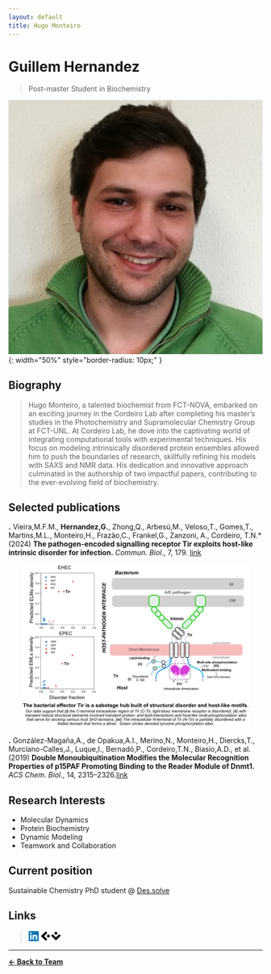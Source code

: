 ```yaml
---
layout: default
title: Hugo Monteiro
---
```


# Guillem Hernandez

> Post-master Student in Biochemistry

![Guillem Hernandez](/assets/images/team/hugo.jpg){: width="50%" style="border-radius: 10px;" }

## Biography

> Hugo Monteiro, a talented biochemist from FCT-NOVA, embarked on an exciting journey in the Cordeiro Lab after completing his master’s studies in the Photochemistry and Supramolecular Chemistry Group at FCT-UNL. At Cordeiro Lab, he dove into the captivating world of integrating computational tools with experimental techniques. His focus on modeling intrinsically disordered protein ensembles allowed him to push the boundaries of research, skillfully refining his models with SAXS and NMR data. His dedication and innovative approach culminated in the authorship of two impactful papers, contributing to the ever-evolving field of biochemistry.

## Selected publications
**.** Vieira,M.F.M., **Hernandez,G.**, Zhong,Q., Arbesú,M., Veloso,T., Gomes,T., Martins,M.L., Monteiro,H., Frazão,C., Frankel,G., Zanzoni, A.,  Cordeiro, T.N.* (2024) **The pathogen-encoded signalling receptor Tir exploits host-like intrinsic disorder for infection.** *Commun. Biol.*, 7, 179. [link](https://doi.org/10.1038/s42003-024-05856-9)
<p align="center">
  <a href="https://doi.org/10.1038/s42003-024-05856-9" >
  <img src="/assets/images/thumbnail/pub19-thumbnail.png" alt="Publication 19" style="width: 90%; max-width: 100%; height: auto;" />
  </a>
</p>

**.** González-Magaña,A., de Opakua,A.I., Merino,N., Monteiro,H., Diercks,T., Murciano-Calles,J., Luque,I., Bernadó,P., Cordeiro,T.N., Biasio,A.D., et al. (2019) **Double Monoubiquitination Modifies the Molecular Recognition Properties of p15PAF Promoting Binding to the Reader Module of Dnmt1.** *ACS Chem. Biol.*, 14, 2315–2326.[link](https://doi.org/10.1021/acschembio.9b00679)


## Research Interests

- Molecular Dynamics
- Protein Biochemistry
- Dynamic Modeling
- Teamwork and Collaboration

## Current position
Sustainable Chemistry PhD student @ [Des.solve](https://sites.fct.unl.pt/des-solve/home)


## Links
>[<img src="/assets/images/icons/linkedin_icon.png" alt="linkedin" width="20" height="20">](https://www.linkedin.com/in/hugo-monteiro10)
>[<img src="/assets/images/icons/ciencia-vitae_icon.png" alt="gscholar" width="40" height="20">](https://www.cienciavitae.pt/6C10-03D5-ED60)

---

**[← Back to Team](/pages/team.html)**
